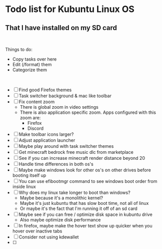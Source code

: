 # Todo list for Kubuntu Linux OS
## That I have installed on my SD card
<br>

Things to do:
- Copy tasks over here
- Edit (/format) them
- Categorize them

<br>



- [ ] Find good Firefox themes
- [ ] Task switcher background & mac like toolbar
- [ ] Fix content zoom
    - There is global zoom in video settings
    - There is also application specific zoom. Apps configured with this zoom are:
        - Firefox
        - Discord
- [ ] Make toolbar icons larger?
- [ ] Adjust application launcher
- [ ] Maybe play around with task switcher themes
- [ ] Get minecraft bedrock free music dlc from marketplace
- [ ] See if you can increase minecraft render distance beyond 20
- [ ] Handle time differences in both os's
- [ ] Maybe make windows look for other os's on other drives before booting itself up
- [ ] You can use efibootmgr command to see windows boot order from inside linux
- [ ] Why does my linux take longer to boot than windows?
    - Maybe because it's a monolithic kernel?
    - Maybe it's just kubuntu that has slow boot time, not all of linux
    - Or maybe it's the fact that I'm running it off of an sd card
- [ ] Maybe see if you can free / optimize disk space in kubuntu drive
    - Also maybe optimize disk performance
- [ ] In firefox, maybe make the hover text show up quicker when you hover over inactive tabs
- [ ] Consider not using kdewallet
- [ ] 
